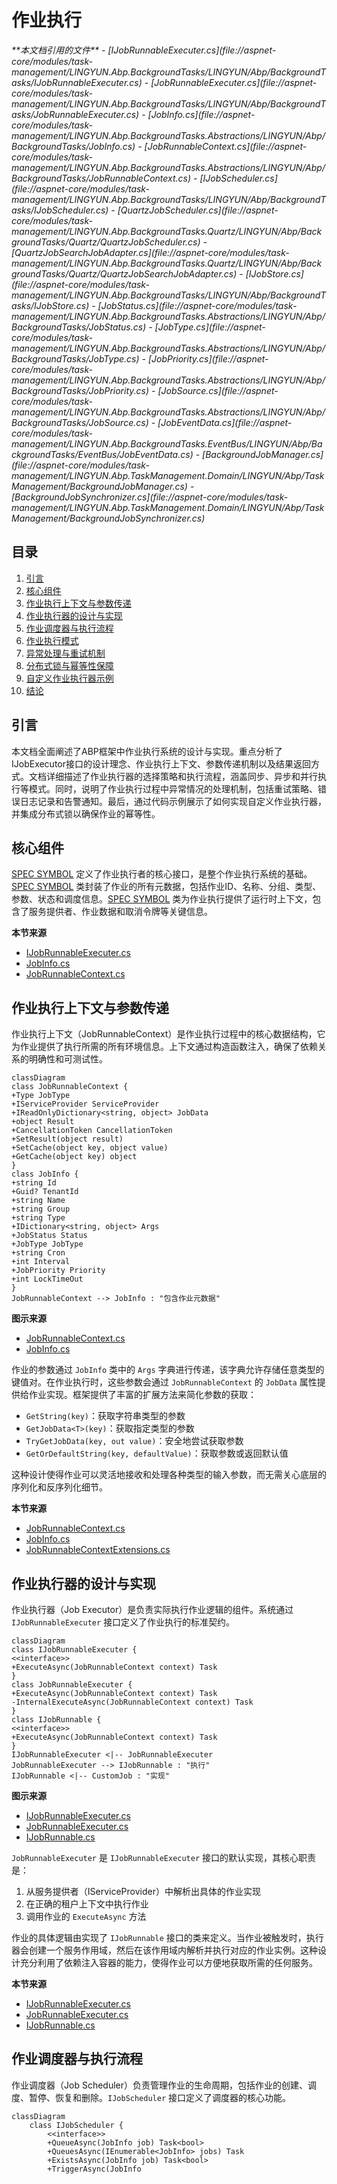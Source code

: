 
# 作业执行

<cite>
**本文档引用的文件**  
- [IJobRunnableExecuter.cs](file://aspnet-core/modules/task-management/LINGYUN.Abp.BackgroundTasks/LINGYUN/Abp/BackgroundTasks/IJobRunnableExecuter.cs)
- [JobRunnableExecuter.cs](file://aspnet-core/modules/task-management/LINGYUN.Abp.BackgroundTasks/LINGYUN/Abp/BackgroundTasks/JobRunnableExecuter.cs)
- [JobInfo.cs](file://aspnet-core/modules/task-management/LINGYUN.Abp.BackgroundTasks.Abstractions/LINGYUN/Abp/BackgroundTasks/JobInfo.cs)
- [JobRunnableContext.cs](file://aspnet-core/modules/task-management/LINGYUN.Abp.BackgroundTasks.Abstractions/LINGYUN/Abp/BackgroundTasks/JobRunnableContext.cs)
- [IJobScheduler.cs](file://aspnet-core/modules/task-management/LINGYUN.Abp.BackgroundTasks/LINGYUN/Abp/BackgroundTasks/IJobScheduler.cs)
- [QuartzJobScheduler.cs](file://aspnet-core/modules/task-management/LINGYUN.Abp.BackgroundTasks.Quartz/LINGYUN/Abp/BackgroundTasks/Quartz/QuartzJobScheduler.cs)
- [QuartzJobSearchJobAdapter.cs](file://aspnet-core/modules/task-management/LINGYUN.Abp.BackgroundTasks.Quartz/LINGYUN/Abp/BackgroundTasks/Quartz/QuartzJobSearchJobAdapter.cs)
- [IJobStore.cs](file://aspnet-core/modules/task-management/LINGYUN.Abp.BackgroundTasks/LINGYUN/Abp/BackgroundTasks/IJobStore.cs)
- [JobStatus.cs](file://aspnet-core/modules/task-management/LINGYUN.Abp.BackgroundTasks.Abstractions/LINGYUN/Abp/BackgroundTasks/JobStatus.cs)
- [JobType.cs](file://aspnet-core/modules/task-management/LINGYUN.Abp.BackgroundTasks.Abstractions/LINGYUN/Abp/BackgroundTasks/JobType.cs)
- [JobPriority.cs](file://aspnet-core/modules/task-management/LINGYUN.Abp.BackgroundTasks.Abstractions/LINGYUN/Abp/BackgroundTasks/JobPriority.cs)
- [JobSource.cs](file://aspnet-core/modules/task-management/LINGYUN.Abp.BackgroundTasks.Abstractions/LINGYUN/Abp/BackgroundTasks/JobSource.cs)
- [JobEventData.cs](file://aspnet-core/modules/task-management/LINGYUN.Abp.BackgroundTasks.EventBus/LINGYUN/Abp/BackgroundTasks/EventBus/JobEventData.cs)
- [BackgroundJobManager.cs](file://aspnet-core/modules/task-management/LINGYUN.Abp.TaskManagement.Domain/LINGYUN/Abp/TaskManagement/BackgroundJobManager.cs)
- [BackgroundJobSynchronizer.cs](file://aspnet-core/modules/task-management/LINGYUN.Abp.TaskManagement.Domain/LINGYUN/Abp/TaskManagement/BackgroundJobSynchronizer.cs)
</cite>

## 目录
1. [引言](#引言)
2. [核心组件](#核心组件)
3. [作业执行上下文与参数传递](#作业执行上下文与参数传递)
4. [作业执行器的设计与实现](#作业执行器的设计与实现)
5. [作业调度器与执行流程](#作业调度器与执行流程)
6. [作业执行模式](#作业执行模式)
7. [异常处理与重试机制](#异常处理与重试机制)
8. [分布式锁与幂等性保障](#分布式锁与幂等性保障)
9. [自定义作业执行器示例](#自定义作业执行器示例)
10. [结论](#结论)

## 引言
本文档全面阐述了ABP框架中作业执行系统的设计与实现。重点分析了IJobExecutor接口的设计理念、作业执行上下文、参数传递机制以及结果返回方式。文档详细描述了作业执行器的选择策略和执行流程，涵盖同步、异步和并行执行等模式。同时，说明了作业执行过程中异常情况的处理机制，包括重试策略、错误日志记录和告警通知。最后，通过代码示例展示了如何实现自定义作业执行器，并集成分布式锁以确保作业的幂等性。

## 核心组件

[SPEC SYMBOL](file://aspnet-core/modules/task-management/LINGYUN.Abp.BackgroundTasks/LINGYUN/Abp/BackgroundTasks/IJobRunnableExecuter.cs#L1-L11) 定义了作业执行者的核心接口，是整个作业执行系统的基础。[SPEC SYMBOL](file://aspnet-core/modules/task-management/LINGYUN.Abp.BackgroundTasks.Abstractions/LINGYUN/Abp/BackgroundTasks/JobInfo.cs#L1-L161) 类封装了作业的所有元数据，包括作业ID、名称、分组、类型、参数、状态和调度信息。[SPEC SYMBOL](file://aspnet-core/modules/task-management/LINGYUN.Abp.BackgroundTasks.Abstractions/LINGYUN/Abp/BackgroundTasks/JobRunnableContext.cs#L1-L63) 类为作业执行提供了运行时上下文，包含了服务提供者、作业数据和取消令牌等关键信息。

**本节来源**
- [IJobRunnableExecuter.cs](file://aspnet-core/modules/task-management/LINGYUN.Abp.BackgroundTasks/LINGYUN/Abp/BackgroundTasks/IJobRunnableExecuter.cs#L1-L11)
- [JobInfo.cs](file://aspnet-core/modules/task-management/LINGYUN.Abp.BackgroundTasks.Abstractions/LINGYUN/Abp/BackgroundTasks/JobInfo.cs#L1-L161)
- [JobRunnableContext.cs](file://aspnet-core/modules/task-management/LINGYUN.Abp.BackgroundTasks.Abstractions/LINGYUN/Abp/BackgroundTasks/JobRunnableContext.cs#L1-L63)

## 作业执行上下文与参数传递

作业执行上下文（JobRunnableContext）是作业执行过程中的核心数据结构，它为作业提供了执行所需的所有环境信息。上下文通过构造函数注入，确保了依赖关系的明确性和可测试性。

```mermaid
classDiagram
class JobRunnableContext {
+Type JobType
+IServiceProvider ServiceProvider
+IReadOnlyDictionary<string, object> JobData
+object Result
+CancellationToken CancellationToken
+SetResult(object result)
+SetCache(object key, object value)
+GetCache(object key) object
}
class JobInfo {
+string Id
+Guid? TenantId
+string Name
+string Group
+string Type
+IDictionary<string, object> Args
+JobStatus Status
+JobType JobType
+string Cron
+int Interval
+JobPriority Priority
+int LockTimeOut
}
JobRunnableContext --> JobInfo : "包含作业元数据"
```

**图示来源**
- [JobRunnableContext.cs](file://aspnet-core/modules/task-management/LINGYUN.Abp.BackgroundTasks.Abstractions/LINGYUN/Abp/BackgroundTasks/JobRunnableContext.cs#L1-L63)
- [JobInfo.cs](file://aspnet-core/modules/task-management/LINGYUN.Abp.BackgroundTasks.Abstractions/LINGYUN/Abp/BackgroundTasks/JobInfo.cs#L1-L161)

作业的参数通过 `JobInfo` 类中的 `Args` 字典进行传递，该字典允许存储任意类型的键值对。在作业执行时，这些参数会通过 `JobRunnableContext` 的 `JobData` 属性提供给作业实现。框架提供了丰富的扩展方法来简化参数的获取：

- `GetString(key)`：获取字符串类型的参数
- `GetJobData<T>(key)`：获取指定类型的参数
- `TryGetJobData(key, out value)`：安全地尝试获取参数
- `GetOrDefaultString(key, defaultValue)`：获取参数或返回默认值

这种设计使得作业可以灵活地接收和处理各种类型的输入参数，而无需关心底层的序列化和反序列化细节。

**本节来源**
- [JobRunnableContext.cs](file://aspnet-core/modules/task-management/LINGYUN.Abp.BackgroundTasks.Abstractions/LINGYUN/Abp/BackgroundTasks/JobRunnableContext.cs#L1-L63)
- [JobInfo.cs](file://aspnet-core/modules/task-management/LINGYUN.Abp.BackgroundTasks.Abstractions/LINGYUN/Abp/BackgroundTasks/JobInfo.cs#L1-L161)
- [JobRunnableContextExtensions.cs](file://aspnet-core/modules/task-management/LINGYUN.Abp.BackgroundTasks.Abstractions/LINGYUN/Abp/BackgroundTasks/JobRunnableContextExtensions.cs#L1-L121)

## 作业执行器的设计与实现

作业执行器（Job Executor）是负责实际执行作业逻辑的组件。系统通过 `IJobRunnableExecuter` 接口定义了作业执行的标准契约。

```mermaid
classDiagram
class IJobRunnableExecuter {
<<interface>>
+ExecuteAsync(JobRunnableContext context) Task
}
class JobRunnableExecuter {
+ExecuteAsync(JobRunnableContext context) Task
-InternalExecuteAsync(JobRunnableContext context) Task
}
class IJobRunnable {
<<interface>>
+ExecuteAsync(JobRunnableContext context) Task
}
IJobRunnableExecuter <|-- JobRunnableExecuter
JobRunnableExecuter --> IJobRunnable : "执行"
IJobRunnable <|-- CustomJob : "实现"
```

**图示来源**
- [IJobRunnableExecuter.cs](file://aspnet-core/modules/task-management/LINGYUN.Abp.BackgroundTasks/LINGYUN/Abp/BackgroundTasks/IJobRunnableExecuter.cs#L1-L11)
- [JobRunnableExecuter.cs](file://aspnet-core/modules/task-management/LINGYUN.Abp.BackgroundTasks/LINGYUN/Abp/BackgroundTasks/JobRunnableExecuter.cs#L1-L33)
- [IJobRunnable.cs](file://aspnet-core/modules/task-management/LINGYUN.Abp.BackgroundTasks.Abstractions/LINGYUN/Abp/BackgroundTasks/IJobRunnable.cs#L1-L10)

`JobRunnableExecuter` 是 `IJobRunnableExecuter` 接口的默认实现，其核心职责是：
1. 从服务提供者（IServiceProvider）中解析出具体的作业实现
2. 在正确的租户上下文中执行作业
3. 调用作业的 `ExecuteAsync` 方法

作业的具体逻辑由实现了 `IJobRunnable` 接口的类来定义。当作业被触发时，执行器会创建一个服务作用域，然后在该作用域内解析并执行对应的作业实例。这种设计充分利用了依赖注入容器的能力，使得作业可以方便地获取所需的任何服务。

**本节来源**
- [IJobRunnableExecuter.cs](file://aspnet-core/modules/task-management/LINGYUN.Abp.BackgroundTasks/LINGYUN/Abp/BackgroundTasks/IJobRunnableExecuter.cs#L1-L11)
- [JobRunnableExecuter.cs](file://aspnet-core/modules/task-management/LINGYUN.Abp.BackgroundTasks/LINGYUN/Abp/BackgroundTasks/JobRunnableExecuter.cs#L1-L33)
- [IJobRunnable.cs](file://aspnet-core/modules/task-management/LINGYUN.Abp.BackgroundTasks.Abstractions/LINGYUN/Abp/BackgroundTasks/IJobRunnable.cs#L1-L10)

## 作业调度器与执行流程

作业调度器（Job Scheduler）负责管理作业的生命周期，包括作业的创建、调度、暂停、恢复和删除。`IJobScheduler` 接口定义了调度器的核心功能。

```mermaid
classDiagram
    class IJobScheduler {
        <<interface>>
        +QueueAsync(JobInfo job) Task<bool>
        +QueuesAsync(IEnumerable<JobInfo> jobs) Task
        +ExistsAsync(JobInfo job) Task<bool>
        +TriggerAsync(JobInfo